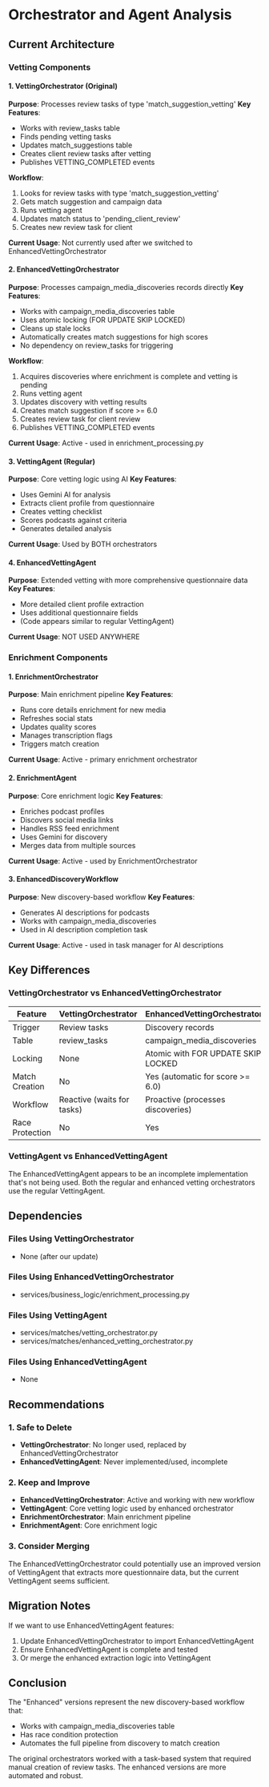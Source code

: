 # Orchestrator and Agent Analysis

## Current Architecture

### Vetting Components

#### 1. VettingOrchestrator (Original)
**Purpose**: Processes review tasks of type 'match_suggestion_vetting'
**Key Features**:
- Works with review_tasks table
- Finds pending vetting tasks
- Updates match_suggestions table
- Creates client review tasks after vetting
- Publishes VETTING_COMPLETED events

**Workflow**:
1. Looks for review tasks with type 'match_suggestion_vetting'
2. Gets match suggestion and campaign data
3. Runs vetting agent
4. Updates match status to 'pending_client_review'
5. Creates new review task for client

**Current Usage**: Not currently used after we switched to EnhancedVettingOrchestrator

#### 2. EnhancedVettingOrchestrator
**Purpose**: Processes campaign_media_discoveries records directly
**Key Features**:
- Works with campaign_media_discoveries table
- Uses atomic locking (FOR UPDATE SKIP LOCKED)
- Cleans up stale locks
- Automatically creates match suggestions for high scores
- No dependency on review_tasks for triggering

**Workflow**:
1. Acquires discoveries where enrichment is complete and vetting is pending
2. Runs vetting agent
3. Updates discovery with vetting results
4. Creates match suggestion if score >= 6.0
5. Creates review task for client review
6. Publishes VETTING_COMPLETED events

**Current Usage**: Active - used in enrichment_processing.py

#### 3. VettingAgent (Regular)
**Purpose**: Core vetting logic using AI
**Key Features**:
- Uses Gemini AI for analysis
- Extracts client profile from questionnaire
- Creates vetting checklist
- Scores podcasts against criteria
- Generates detailed analysis

**Current Usage**: Used by BOTH orchestrators

#### 4. EnhancedVettingAgent
**Purpose**: Extended vetting with more comprehensive questionnaire data
**Key Features**:
- More detailed client profile extraction
- Uses additional questionnaire fields
- (Code appears similar to regular VettingAgent)

**Current Usage**: NOT USED ANYWHERE

### Enrichment Components

#### 1. EnrichmentOrchestrator
**Purpose**: Main enrichment pipeline
**Key Features**:
- Runs core details enrichment for new media
- Refreshes social stats
- Updates quality scores
- Manages transcription flags
- Triggers match creation

**Current Usage**: Active - primary enrichment orchestrator

#### 2. EnrichmentAgent
**Purpose**: Core enrichment logic
**Key Features**:
- Enriches podcast profiles
- Discovers social media links
- Handles RSS feed enrichment
- Uses Gemini for discovery
- Merges data from multiple sources

**Current Usage**: Active - used by EnrichmentOrchestrator

#### 3. EnhancedDiscoveryWorkflow
**Purpose**: New discovery-based workflow
**Key Features**:
- Generates AI descriptions for podcasts
- Works with campaign_media_discoveries
- Used in AI description completion task

**Current Usage**: Active - used in task manager for AI descriptions

## Key Differences

### VettingOrchestrator vs EnhancedVettingOrchestrator

| Feature | VettingOrchestrator | EnhancedVettingOrchestrator |
|---------|-------------------|---------------------------|
| Trigger | Review tasks | Discovery records |
| Table | review_tasks | campaign_media_discoveries |
| Locking | None | Atomic with FOR UPDATE SKIP LOCKED |
| Match Creation | No | Yes (automatic for score >= 6.0) |
| Workflow | Reactive (waits for tasks) | Proactive (processes discoveries) |
| Race Protection | No | Yes |

### VettingAgent vs EnhancedVettingAgent

The EnhancedVettingAgent appears to be an incomplete implementation that's not being used. Both the regular and enhanced vetting orchestrators use the regular VettingAgent.

## Dependencies

### Files Using VettingOrchestrator
- None (after our update)

### Files Using EnhancedVettingOrchestrator
- services/business_logic/enrichment_processing.py

### Files Using VettingAgent
- services/matches/vetting_orchestrator.py
- services/matches/enhanced_vetting_orchestrator.py

### Files Using EnhancedVettingAgent
- None

## Recommendations

### 1. Safe to Delete
- **VettingOrchestrator**: No longer used, replaced by EnhancedVettingOrchestrator
- **EnhancedVettingAgent**: Never implemented/used, incomplete

### 2. Keep and Improve
- **EnhancedVettingOrchestrator**: Active and working with new workflow
- **VettingAgent**: Core vetting logic used by enhanced orchestrator
- **EnrichmentOrchestrator**: Main enrichment pipeline
- **EnrichmentAgent**: Core enrichment logic

### 3. Consider Merging
The EnhancedVettingOrchestrator could potentially use an improved version of VettingAgent that extracts more questionnaire data, but the current VettingAgent seems sufficient.

## Migration Notes

If we want to use EnhancedVettingAgent features:
1. Update EnhancedVettingOrchestrator to import EnhancedVettingAgent
2. Ensure EnhancedVettingAgent is complete and tested
3. Or merge the enhanced extraction logic into VettingAgent

## Conclusion

The "Enhanced" versions represent the new discovery-based workflow that:
- Works with campaign_media_discoveries table
- Has race condition protection
- Automates the full pipeline from discovery to match creation

The original orchestrators worked with a task-based system that required manual creation of review tasks. The enhanced versions are more automated and robust.